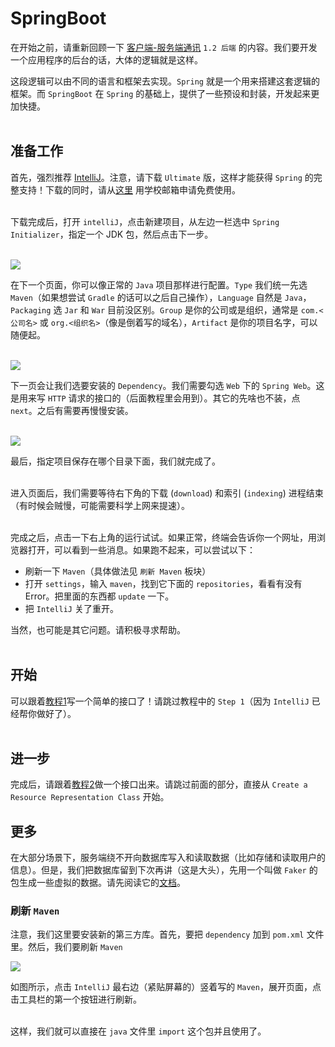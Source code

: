 # SpringBoot

在开始之前，请重新回顾一下 [客户端-服务端通讯](../client-server) `1.2 后端` 的内容。我们要开发一个应用程序的后台的话，大体的逻辑就是这样。
<br>

这段逻辑可以由不同的语言和框架去实现。`Spring` 就是一个用来搭建这套逻辑的框架。而 `SpringBoot` 在 `Spring` 的基础上，提供了一些预设和封装，开发起来更加快捷。  
<br>

## 准备工作
首先，强烈推荐 [IntelliJ](https://www.jetbrains.com/idea/)。注意，请下载 `Ultimate` 版，这样才能获得 `Spring` 的完整支持！下载的同时，请从[这里](https://www.jetbrains.com/shop/eform/students) 用学校邮箱申请免费使用。  
<br>

下载完成后，打开 `intelliJ`，点击新建项目，从左边一栏选中 `Spring Initializer`，指定一个 JDK 包，然后点击下一步。  
<br>

![](../images/springboot-init-project.jpg)

在下一个页面，你可以像正常的 `Java` 项目那样进行配置。`Type` 我们统一先选 `Maven`（如果想尝试 `Gradle` 的话可以之后自己操作），`Language` 自然是 `Java`，`Packaging` 选 `Jar` 和 `War` 目前没区别。`Group` 是你的公司或是组织，通常是 `com.<公司名>` 或 `org.<组织名>`（像是倒着写的域名），`Artifact` 是你的项目名字，可以随便起。  
<br>

![](../images/springboot-init-project-2.jpg)

下一页会让我们选要安装的 `Dependency`。我们需要勾选 `Web` 下的 `Spring Web`。这是用来写 `HTTP` 请求的接口的（后面教程里会用到）。其它的先啥也不装，点 `next`。之后有需要再慢慢安装。  
<br>

![](../images/springboot-init-project-3.jpg)

最后，指定项目保存在哪个目录下面，我们就完成了。  
<br>

进入页面后，我们需要等待右下角的下载 (`download`) 和索引 (`indexing`) 进程结束（有时候会贼慢，可能需要科学上网来提速）。  
<br>

完成之后，点击一下右上角的运行试试。如果正常，终端会告诉你一个网址，用浏览器打开，可以看到一些消息。如果跑不起来，可以尝试以下：
- 刷新一下 `Maven`（具体做法见 `刷新 Maven` 板块）
- 打开 `settings`，输入 `maven`，找到它下面的 `repositories`，看看有没有 Error。把里面的东西都 `update` 一下。
- 把 `IntelliJ` 关了重开。

当然，也可能是其它问题。请积极寻求帮助。  
<br>

## 开始
可以跟着[教程1](https://spring.io/quickstart)写一个简单的接口了！请跳过教程中的 `Step 1`（因为 `IntelliJ` 已经帮你做好了）。  
<br>

## 进一步
完成后，请跟着[教程2](https://spring.io/guides/gs/rest-service/)做一个接口出来。请跳过前面的部分，直接从 `Create a Resource Representation Class` 开始。

## 更多
在大部分场景下，服务端绕不开向数据库写入和读取数据（比如存储和读取用户的信息）。但是，我们把数据库留到下次再讲（这是大头），先用一个叫做 `Faker` 的包生成一些虚拟的数据。请先阅读它的[文档](https://github.com/DiUS/java-faker)。
<br>

### 刷新 `Maven`
注意，我们这里要安装新的第三方库。首先，要把 `dependency` 加到 `pom.xml` 文件里。然后，我们要刷新 `Maven`

![](../images/springboot-init-project-4.jpg)

如图所示，点击 `IntelliJ` 最右边（紧贴屏幕的）竖着写的 `Maven`，展开页面，点击工具栏的第一个按钮进行刷新。  
<br>

这样，我们就可以直接在 `java` 文件里 `import` 这个包并且使用了。  
<br>

